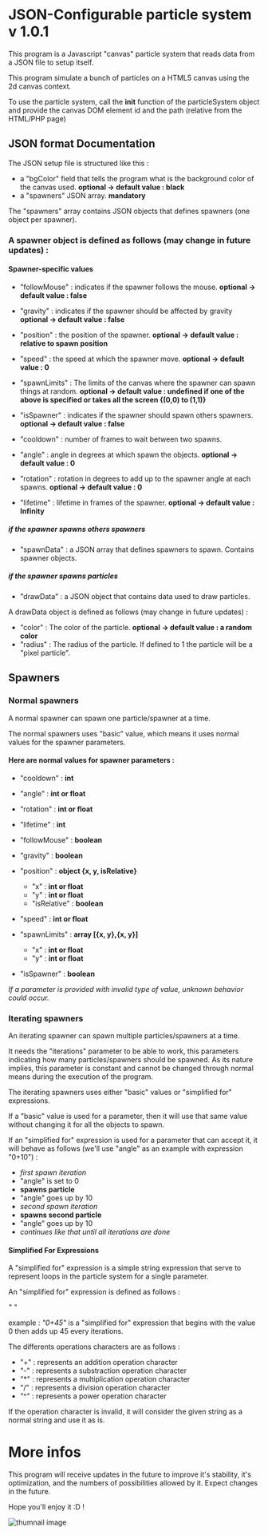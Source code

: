 # JSON-Configurable particle system v 1.0.1

This program is a Javascript "canvas" particle system that reads data from a JSON file to setup itself.

This program simulate a bunch of particles on a HTML5 canvas using the 2d canvas context.

To use the particle system, call the **init** function of the particleSystem object and provide the canvas DOM element id and the path (relative from the HTML/PHP page)

## JSON format Documentation

The JSON setup file is structured like this : 

- a "bgColor" field that tells the program what is the background color of the canvas used. **optional -> default value : black**
- a "spawners" JSON array. **mandatory**

The "spawners" array contains JSON objects that defines spawners (one object per spawner).

### A spawner object is defined as follows (may change in future updates) :

#### Spawner-specific values

- "followMouse" : indicates if the spawner follows the mouse. **optional -> default value : false**
- "gravity" : indicates if the spawner should be affected by gravity **optional -> default value : false**
- "position" : the position of the spawner. **optional -> default value : relative to spawn position**
- "speed" : the speed at which the spawner move. **optional -> default value : 0**
- "spawnLimits" : The limits of the canvas where the spawner can spawn things at random. **optional -> default value : undefined if one of the above is specified or takes all the screen {(0,0) to (1,1)}**
- "isSpawner" : indicates if the spawner should spawn others spawners. **optional -> default value : false**

- "cooldown" : number of frames to wait between two spawns.
- "angle" : angle in degrees at which spawn the objects. **optional -> default value : 0**
- "rotation" : rotation in degrees to add up to the spawner angle at each spawns. **optional -> default value : 0**
- "lifetime" : lifetime in frames of the spawner. **optional -> default value : Infinity**

##### if the spawner spawns others spawners

- "spawnData" : a JSON array that defines spawners to spawn. Contains spawner objects.

##### if the spawner spawns particles

- "drawData" : a JSON object that contains data used to draw particles.

A drawData object is defined as follows (may change in future updates) :

- "color" : The color of the particle. **optional -> default value : a random color**
- "radius" : The radius of the particle. If defined to 1 the particle will be a "pixel particle".

## Spawners

### Normal spawners

A normal spawner can spawn one particle/spawner at a time.

The normal spawners uses "basic" value, which means it uses normal values for the spawner parameters.

#### Here are normal values for spawner parameters :

- "cooldown" : **int**
- "angle" : **int or float**
- "rotation" : **int or float**
- "lifetime" : **int**

- "followMouse" : **boolean**
- "gravity" : **boolean**
- "position" : **object {x, y, isRelative}**
    - "x" : **int or float**
    - "y" : **int or float**
    - "isRelative" : **boolean**
- "speed" : **int or float**
- "spawnLimits" : **array [{x, y},{x, y}]**
    - "x" : **int or float**
    - "y" : **int or float**
- "isSpawner" : **boolean**

*If a parameter is provided with invalid type of value, unknown behavior could occur.* 

### Iterating spawners

An iterating spawner can spawn multiple particles/spawners at a time.

It needs the "iterations" parameter to be able to work, this parameters indicating how many particles/spawners should be spawned. As its nature implies, this parameter is constant and cannot be changed through normal means during the execution of the program.

The iterating spawners uses either "basic" values or "simplified for" expressions.

If a "basic" value is used for a parameter, then it will use that same value without changing it for all the objects to spawn.

If an "simplified for" expression is used for a parameter that can accept it, it will behave as follows (we'll use "angle" as an example with expression "0+10") :

- *first spawn iteration*
- "angle" is set to 0
- **spawns particle**
- "angle" goes up by 10
- *second spawn iteration*
- **spawns second particle**
- "angle" goes up by 10
- *continues like that until all iterations are done*

#### Simplified For Expressions

A "simplified for" expression is a simple string expression that serve to represent loops in the particle system for a single parameter.

An "simplified for" expression is defined as follows :

*"<int or float> <operation character> <int or float>"*

example : *"0+45"* is a "simplified for" expression that begins with the value 0 then adds up 45 every iterations.

The differents operations characters are as follows :

- "+" : represents an addition operation character
- "-" : represents a substraction operation character
- "*" : represents a multiplication operation character
- "/" : represents a division operation character
- "^" : represents a power operation character

If the operation character is invalid, it will consider the given string as a normal string and use it as is.

# More infos

This program will receive updates in the future to improve it's stability, it's optimization, and the numbers of possibilities allowed by it. Expect changes in the future.

Hope you'll enjoy it :D !

![thumnail image](/Assets/thumnail.jpg)